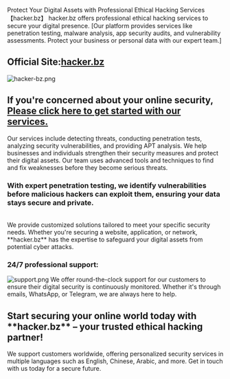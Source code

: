 Protect Your Digital Assets with Professional Ethical Hacking Services【hacker.bz】
hacker.bz offers professional ethical hacking services to secure your digital presence. [Our platform provides services like penetration testing, malware analysis, app security audits, and vulnerability assessments. Protect your business or personal data with our expert team.]

<h2>Official Site:<a class="value" href="https://hacker.bz" target="_blank">hacker.bz</a></h2>
<img alt="hacker-bz.png" src="https://hacker.bz/images/logo.png" data-hpc="true" class="Box-sc-g0xbh4-0 kzRgrI">
<h2>If you're concerned about your online security, <a class="value" href="https://hacker.bz" target="_blank">Please click here to get started with our services.</a></h2>
Our services include detecting threats, conducting penetration tests, analyzing security vulnerabilities, and providing APT analysis. We help businesses and individuals strengthen their security measures and protect their digital assets. Our team uses advanced tools and techniques to find and fix weaknesses before they become serious threats.
<h3>With expert penetration testing, we identify vulnerabilities before malicious hackers can exploit them, ensuring your data stays secure and private.</h3>
<br>
We provide customized solutions tailored to meet your specific security needs. Whether you're securing a website, application, or network, **hacker.bz** has the expertise to safeguard your digital assets from potential cyber attacks.
<br>
<h3>24/7 professional support:</h3>
<img alt="support.png" src="https://hacker.bz/images/support.png" data-hpc="true" class="Box-sc-g0xbh4-0 kzRgrI">
We offer round-the-clock support for our customers to ensure their digital security is continuously monitored. Whether it's through emails, WhatsApp, or Telegram, we are always here to help.
<br>
<h2>Start securing your online world today with **hacker.bz** – your trusted ethical hacking partner!</h2>
We support customers worldwide, offering personalized security services in multiple languages such as English, Chinese, Arabic, and more. Get in touch with us today for a secure future.
